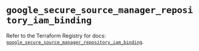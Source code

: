 # `google_secure_source_manager_repository_iam_binding`

Refer to the Terraform Registry for docs: [`google_secure_source_manager_repository_iam_binding`](https://registry.terraform.io/providers/hashicorp/google-beta/6.14.0/docs/resources/google_secure_source_manager_repository_iam_binding).
